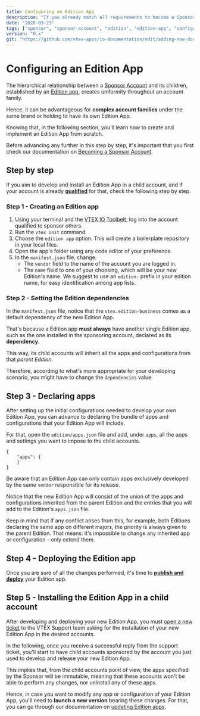 ```yaml
---
title: Configuring an Edition App
description: "If you already match all requirements to become a Sponsor Account, learn now how to configure your own Edition Apps for child accounts!"
date: "2020-03-23"
tags: ["sponsor", "sponsor-account", "edition", "edition-app", "configure", "configuring"]
version: "0.x"
git: "https://github.com/vtex-apps/io-documentation/edit/adding-new-docs/docs/en/Recipes/development/configuring-an-edition-app.md"
---
```


# Configuring an Edition App

The hierarchical relationship between a [Sponsor Account](https://vtex.io/docs/concepts/sponsor-account/) and its children, established by an [Edition app](https://vtex.io/docs/concepts/edition-app/), creates uniformity throughout an account family.

Hence, it can be advantageous for **complex account families** under the same brand or holding to have its own Edition App.

Knowing that, in the following section, you'll learn how to create and implement an Edition App from scratch.
 
<div class="alert alert-warning">
Before advancing any further in this step by step, it's important that you first check our documentation on <a href="https://vtex.io/docs/recipes/development/becoming-a-sponsor-account/">Becoming a Sponsor Account</a>.
</div>

## Step by step

If you aim to develop and install an Edition App in a child account, and if your account is already [**qualified**](https://vtex.io/docs/recipes/development/becoming-a-sponsor-account/) for that, check the following step by step.

### Step 1 - Creating an Edition app

1. Using your terminal and the [VTEX IO Toolbelt](https://vtex.io/docs/recipes/development/vtex-io-cli-installment-and-command-reference), log into the account qualified to sponsor others.
2. Run the `vtex init` command.
3. Choose the `edition app` option. This will create a boilerplate repository in your local files.
4. Open the app's folder using any code editor of your preference.
5. In the `manifest.json` file, change:
   - The `vendor` field to the name of the account you are logged in.
   - The `name` field to one of your choosing, which will be your new Edition's name. We suggest to use an `edition-` prefix in your edition name, for easy identification among app lists.

### Step 2 - Setting the Edition dependencies

In the `manifest.json` file, notice that the `vtex.edition-business` comes as a default dependency of the new Edition App.

That's because a Edition app **must always** have another single Edition app, such as the one installed in the sponsoring account, declared as its **dependency**. 

This way, its child accounts will inherit all the apps and configurations from that *parent Edition*.

Therefore, according to what's more appropriate for your developing scenario, you might have to change the `dependencies` value.

## Step 3 - Declaring apps

After setting up the initial configurations needed to develop your own Edition App, you can advance to declaring the bundle of apps and configurations that your Edition App will include.

For that, open the `edition/apps.json` file and add, under `apps`, all the apps and settings you want to impose to the child accounts.

```
{
    "apps": {
    }
}
```

<div class="alert alert-warning">
Be aware that an Edition App can only contain apps exclusively developed by the same <code>vendor</code> responsible for its release.
</div>

Notice that the new Edition App will consist of the union of the apps and configurations inherited from the parent Edition and the entries that you will add to the Edition's `apps.json` file.

<div class="alert alert-info">
Keep in mind that if any conflict arises from this, for example, both Editions declaring the same app on different majors, the priority is always given to the parent Edition. That means: it's impossible to change any inherited app or configuration - only extend them.
</div>

## Step 4 - Deploying the Edition app

Once you are sure of all the changes performed, it's time to **[publish and deploy](https://vtex.io/docs/recipes/store/publishing-an-app)** your Edition app.

## Step 5 - Installing the Edition App in a child account

After developing and deploying your new Edition App, you must 
[open a new ticket](https://help-tickets.vtex.com/smartlink/sso/login/zendesk) to the VTEX Support team asking for the installation of your new Edition App in the desired accounts.

In the following, once you receive a successful reply from the support ticket, you'll start to have child accounts sponsored by the account you just used to develop and release your new Edition App.

This implies that, from the child accounts point of view, the apps specified by the Sponsor will be immutable, meaning that these accounts won't be able to perform any changes, nor uninstall any of these apps.

Hence, in case you want to modify any app or configuration of your Edition App, you'll need to **launch a new version** bearing these changes. For that, you can go through our documentation on [updating Edition apps](https://vtex.io/docs/recipes/development/updating-edition-apps/).
